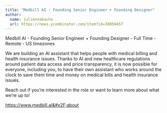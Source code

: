 ```yaml
---
title: "Medbill AI : Founding Senior Engineer + Founding Designer"
author:
  name: juliennakache
  url: https://news.ycombinator.com/item?id=38850457
---
```

Medbill AI - Founding Senior Engineer + Founding Designer - Full Time - Remote - US timezones

We are building an AI assistant that helps people with medical billing and health insurance issues. Thanks to AI and new healthcare regulations around patient data access and price transparency, it is now possible for everyone, including you, to have their own assistant who works around the clock to save them time and money on medical bills and health insurance issues.

Reach out if you’re interested in the role or want to learn more about what we’re up to!

<a href="https:&#x2F;&#x2F;www.medbill.ai&#x2F;about" rel="nofollow">https:&#x2F;&#x2F;www.medbill.ai&#x2F;about</a>
